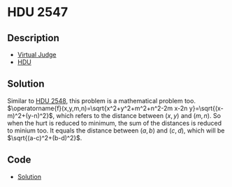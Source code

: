 # HDU 2547

## Description

- [Virtual Judge](https://vjudge.net/problem/HDU-2547)
- [HDU](http://acm.hdu.edu.cn/showproblem.php?pid=2547)

## Solution

Similar to [HDU 2548](/HDU/2548/english.md), this problem is a mathematical problem too. $\operatorname{f}(x,y,m,n)=\sqrt{x^2+y^2+m^2+n^2-2m x-2n y}=\sqrt{(x-m)^2+(y-n)^2}$, which refers to the distance between $(x,y)$ and $(m,n)$. So when the hurt is reduced to minimum, the sum of the distances is reduced to minium too. It equals the distance between $(a,b)$ and $(c,d)$, which will be $\sqrt{(a-c)^2+(b-d)^2}$.

## Code

- [Solution](HDU.2547.0.cpp)
